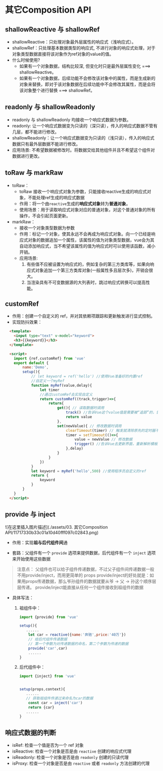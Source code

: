 # 其它Composition API

##  shallowReactive 与 shallowRef

- shallowReactive：只处理对象最外层属性的响应式（浅响应式）。
- shallowRef：只处理基本数据类型的响应式, 不进行对象的响应式处理，对于对象类型数据直接将该对象作为ref对象的value的值。
- 什么时候使用?
  - 如果有一个对象数据，结构比较深, 但变化时只是最外层属性变化 ===> shallowReactive。
  - 如果有一个对象数据，后续功能不会修改该对象中的属性，而是生成新的对象来替换，即对于该对象数据在后续功能中不会修改其属性，而是会将该对象整个进行替换 ===> shallowRef。

##  readonly 与 shallowReadonly

- readonly 与 shallowReadonly 均接收一个响应式数据为参数。
- readonly: 让一个响应式数据变为只读的（深只读），传入的响应式数据不管有几层，都不能进行修改。
- shallowReadonly：让一个响应式数据变为只读的（浅只读），传入的响应式数据只有最外层数据不能进行修改。
- 应用场景: 不希望数据被修改时。将数据交给其他组件并且不希望这个组件对数据进行更改。

##  toRaw 与 markRaw

- toRaw：
  - toRaw 接收一个响应式对象为参数，只能接收reactive生成的响应式对象，不能处理ref生成的响应式数据
  - 作用：将一个由`reactive`生成的**响应式对象**转为**普通对象**。
  - 使用场景：用于读取响应式对象对应的普通对象，对这个普通对象的所有操作，不会引起页面更新。
- markRaw：
  - 接收一个对象类型数据为参数
  - 作用：标记一个对象，使其永远不会再成为响应式对象。向一个已经是响应式对象的数据追加一个属性，该属性的值为对象类型数据，vue会为其自动添加响应式，当不希望该属性的值为响应式时可以使用该函数，减小开销。
  - 应用场景:
    1. 有些值不应被设置为响应式的，例如复杂的第三方类库等，如果向响应式对象追加一个第三方类库对象(一般属性多且层次多)，开销会很大。
    2. 当渲染具有不可变数据源的大列表时，跳过响应式转换可以提高性能。

##  customRef

- 作用：创建一个自定义的 ref，并对其依赖项跟踪和更新触发进行显式控制。
- 实现防抖效果：

```html
  <template>
  	<input type="text" v-model="keyword">
  	<h3>{{keyword}}</h3>
  </template>
  
  <script>
  	import {ref,customRef} from 'vue'
  	export default {
  		name:'Demo',
  		setup(){
  			// let keyword = ref('hello') //使用Vue准备好的内置ref
  			//自定义一个myRef
  			function myRef(value,delay){
  				let timer
  				//通过customRef去实现自定义
  				return customRef((track,trigger)=>{
  					return{
  						get(){ // 读取数据时调用
  							track() //告诉Vue这个value值是需要被“追踪”的，告诉vue追踪数据的变化
  							return value
  						},
  						set(newValue){ // 修改数据时调用
  							clearTimeout(timer) // 触发就清除原先的定时器不执行之前定时器的回调
  							timer = setTimeout(()=>{
  								value = newValue // 修改数据
  								trigger() //告诉Vue去更新界面，重新解析模板
  							},delay)
  						}
  					}
  				})
  			}
  			let keyword = myRef('hello',500) //使用程序员自定义的ref
  			return {
  				keyword
  			}
  		}
  	}
  </script>
```

##  provide 与 inject

![在这里插入图片描述](./assets/03. 其它Composition API/11717330b33c01a10d40fff097c02843.png)

- 作用：实现**祖与后代组件间**通

- 套路：父组件有一个 `provide` 选项来提供数据，后代组件有一个 `inject` 选项来开始使用这些数据

> 注意点：
> 父组件也可以给子组件传递数据，不过父子组件间传递数据一般不用provide/inject，而用更简单的 props
> provide/inject的好处就是：如果用props传递数据，那么爷孙组件的数据就要从爷 -> 父 -> 孙这个顺序层层传递。
> provide/inject能直接从任何一个组件接收到祖组件的数据

- 具体写法：

  1. 祖组件中：

     ```js
     import {provide} from 'vue'
     
     setup(){
     	......
         let car = reactive({name:'奔驰',price:'40万'})
         // 给后代组件传递数据 
         // 第一个参数为对传递数据的命名，第二个参数为传递的数据
         provide('car',car)
         ......
     }
     ```

  2. 后代组件中：

     ```js
     import {inject} from 'vue'
     
     
     setup(props,context){
     	......
     	// 获取祖组件传递过来命名为car的数据
         const car = inject('car')
         return {car}
     	......
     }
     ```

##  响应式数据的判断

- isRef: 检查一个值是否为一个 ref 对象
- isReactive: 检查一个对象是否是由 `reactive` 创建的响应式代理
- isReadonly: 检查一个对象是否是由 `readonly` 创建的只读代理
- isProxy: 检查一个对象是否是由 `reactive` 或者 `readonly` 方法创建的代理



